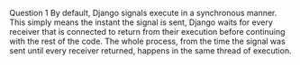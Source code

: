Question 1 
By default, Django signals execute in a synchronous manner. This simply means the instant the signal is sent, Django waits for every receiver that is connected to return from their execution before continuing with the rest of the code. The whole process, from the time the signal was sent until every receiver returned, happens in the same thread of execution.
